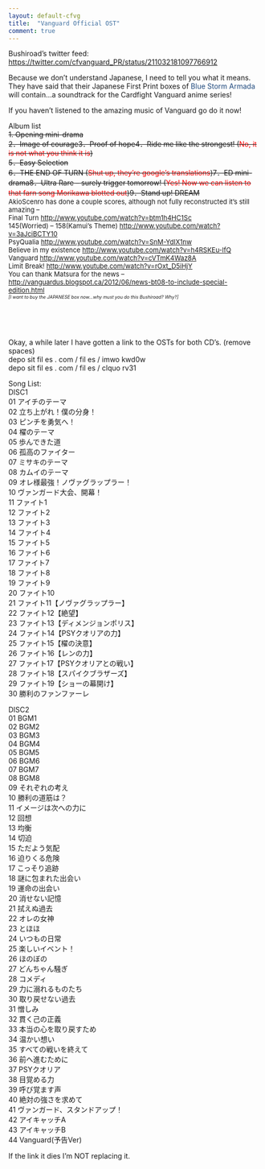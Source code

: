 ```yaml
---
layout: default-cfvg
title:  "Vanguard Official OST"
comment: true
---
```


<p>Bushiroad&#8217;s twitter feed: <a href="https://twitter.com/cfvanguard_PR/status/211032181097766912">https://twitter.com/cfvanguard_PR/status/211032181097766912</a></p>
<p>Because we don&#8217;t understand Japanese, I need to tell you what it means. They have said that their Japanese First Print boxes of <span style="color:#1f497d;">Blue Storm Armada </span>will contain&#8230;a soundtrack for the Cardfight Vanguard anime series!</p>

<p>If you haven&#8217;t listened to the amazing music of Vanguard go do it now!</p><!-- more -->
<p>Album list<br />
<del>1.   Opening mini-drama</del><br />
<del> 2．Image of courage3．Proof of hope4．Ride me like the strongest!  (<span style="color:#ff0000;">No, it is not what you think it is</span>)</del><br />
<del> 5．Easy Selection</del><br />
<del> 6．THE END OF TURN (<span style="color:#ff0000;">Shut up, they&#8217;re google&#8217;s translations</span>)7．ED mini-drama8．Ultra Rare &#8211; surely trigger tomorrow! (<span style="color:#ff0000;">Yes! Now we can listen to that farn song Morikawa blotted out</span>)9．Stand up! DREAM</del><br />
<span style="font-size:small;">AkioScenro has done a couple scores, although not fully reconstructed it&#8217;s still amazing &#8211; </span><br />
<span style="font-size:small;">Final Turn </span><a href="http://www.youtube.com/watch?v=btm1h4HC1Sc"><span style="font-size:small;">http://www.youtube.com/watch?v=btm1h4HC1Sc</span></a><br />
<span style="font-size:small;">145(Worried) &#8211; 158(Kamui&#8217;s Theme) </span><a href="http://www.youtube.com/watch?v=3aJciBCTY10"><span style="font-size:small;">http://www.youtube.com/watch?v=3aJciBCTY10</span></a><br />
<span style="font-size:small;">PsyQualia </span><a href="http://www.youtube.com/watch?v=SnM-YdIX1nw"><span style="font-size:small;">http://www.youtube.com/watch?v=SnM-YdIX1nw</span></a><br />
<span style="font-size:small;">Believe in my existence </span><a href="http://www.youtube.com/watch?v=h4RSKEu-lfQ"><span style="font-size:small;">http://www.youtube.com/watch?v=h4RSKEu-lfQ</span></a><br />
<span style="font-size:small;">Vanguard </span><a href="http://www.youtube.com/watch?v=cVTmK4Waz8A"><span style="font-size:small;">http://www.youtube.com/watch?v=cVTmK4Waz8A</span></a><br />
<span style="font-size:small;">Limit Break! </span><a href="http://www.youtube.com/watch?v=rOxt_D5iHjY"><span style="font-size:small;">http://www.youtube.com/watch?v=rOxt_D5iHjY</span></a><br />
<span style="font-size:small;">You can thank Matsura for the news &#8211; </span><a href="http://vanguardus.blogspot.ca/2012/06/news-bt08-to-include-special-edition.html"><span style="font-size:small;">http://vanguardus.blogspot.ca/2012/06/news-bt08-to-include-special-edition.html</span></a><br />
<span style="font-size:xx-small;"><em>[I want to buy the JAPANESE box now&#8230;why must you do this Bushiroad? Why?]</em></span></p>
<p>&nbsp;</p>
<p>&nbsp;</p>
<p>Okay, a while later I have gotten a link to the OSTs for both CD&#8217;s. (remove spaces)<br />
depo sit fil es . com / fil es / imwo kwd0w<br />
depo sit fil es . com / fil es / clquo rv31</p>
<p>Song List:<br />
DISC1<br />
01 アイチのテーマ<br />
02 立ち上がれ！僕の分身！<br />
03 ピンチを勇気へ！<br />
04 櫂のテーマ<br />
05 歩んできた道<br />
06 孤高のファイター<br />
07 ミサキのテーマ<br />
08 カムイのテーマ<br />
09 オレ様最強！ノヴァグラップラー！<br />
10 ヴァンガード大会、開幕！<br />
11 ファイト1<br />
12 ファイト2<br />
13 ファイト3<br />
14 ファイト4<br />
15 ファイト5<br />
16 ファイト6<br />
17 ファイト7<br />
18 ファイト8<br />
19 ファイト9<br />
20 ファイト10<br />
21 ファイト11【ノヴァグラップラー】<br />
22 ファイト12【絶望】<br />
23 ファイト13【ディメンジョンポリス】<br />
24 ファイト14【PSYクオリアの力】<br />
25 ファイト15【櫂の決意】<br />
26 ファイト16【レンの力】<br />
27 ファイト17【PSYクオリアとの戦い】<br />
28 ファイト18【スパイクブラザーズ】<br />
29 ファイト19【ショーの幕開け】<br />
30 勝利のファンファーレ</p>
<p>DISC2<br />
01 BGM1<br />
02 BGM2<br />
03 BGM3<br />
04 BGM4<br />
05 BGM5<br />
06 BGM6<br />
07 BGM7<br />
08 BGM8<br />
09 それぞれの考え<br />
10 勝利の道筋は？<br />
11 イメージは次への力に<br />
12 回想<br />
13 均衡<br />
14 切迫<br />
15 ただよう気配<br />
16 迫りくる危険<br />
17 こっそり追跡<br />
18 謎に包まれた出会い<br />
19 運命の出会い<br />
20 消せない記憶<br />
21 拭えぬ過去<br />
22 オレの女神<br />
23 とほほ<br />
24 いつもの日常<br />
25 楽しいイベント！<br />
26 ほのぼの<br />
27 どんちゃん騒ぎ<br />
28 コメディ<br />
29 力に溺れるものたち<br />
30 取り戻せない過去<br />
31 憎しみ<br />
32 貫く己の正義<br />
33 本当の心を取り戻すため<br />
34 温かい想い<br />
35 すべての戦いを終えて<br />
36 前へ進むために<br />
37 PSYクオリア<br />
38 目覚める力<br />
39 呼び覚ます声<br />
40 絶対の強さを求めて<br />
41 ヴァンガード、スタンドアップ！<br />
42 アイキャッチA<br />
43 アイキャッチB<br />
44 Vanguard(予告Ver)</p>
<p>If the link it dies I&#8217;m NOT replacing it.<i class="fa fa-stop"></i></p>